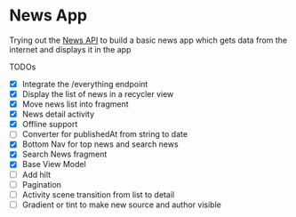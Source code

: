 # News App
Trying out the [News API](https://newsapi.org/docs/get-started) to build a basic news app which gets data from the internet and displays it in the app

TODOs
- [x] Integrate the /everything endpoint
- [x] Display the list of news in a recycler view
- [x] Move news list into fragment
- [x] News detail activity
- [x] Offline support
- [ ] Converter for publishedAt from string to date
- [x] Bottom Nav for top news and search news
- [x] Search News fragment
- [x] Base View Model
- [ ] Add hilt
- [ ] Pagination
- [ ] Activity scene transition from list to detail
- [ ] Gradient or tint to make new source and author visible